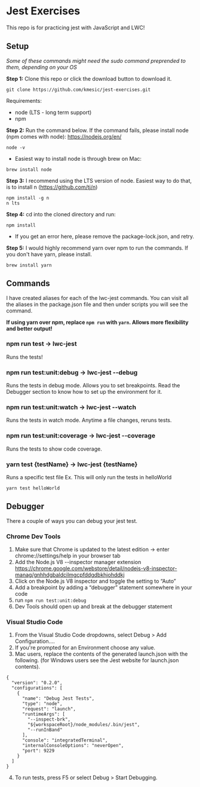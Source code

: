 # Jest Exercises
This repo is for practicing jest with JavaScript and LWC!

## Setup
*Some of these commands might need the sudo command preprended to them, depending on your OS*

**Step 1:** Clone this repo or click the download button to download it.
```
git clone https://github.com/kmesic/jest-exercises.git
```

Requirements:
- node (LTS - long term support)
- npm

**Step 2:** Run the command below. If the command fails, please install node (npm comes with node): https://nodejs.org/en/
```
node -v
```
- Easiest way to install node is through brew on Mac: 
```
brew install node
```

**Step 3:** I recommend using the LTS version of node. Easiest way to do that, is to install n (https://github.com/tj/n)
```
npm install -g n
n lts
```

**Step 4:** cd into the cloned directory and run:
```
npm install
```
- If you get an error here, please remove the package-lock.json, and retry.

**Step 5:** I would highly recommend yarn over npm to run the commands. If you don't have yarn, please install.
```
brew install yarn
```

## Commands
I have created aliases for each of the lwc-jest commands. You can visit all the aliases in the package.json file and then under scripts you will see the command.

**If using yarn over npm, replace `npm run` with `yarn`. Allows more flexibility and better output!**

### npm run test -> lwc-jest
Runs the tests!

### npm run test:unit:debug -> lwc-jest --debug
Runs the tests in debug mode. Allows you to set breakpoints. Read the Debugger section to know how to set up the environment for it.

### npm run test:unit:watch -> lwc-jest --watch
Runs the tests in watch mode. Anytime a file changes, reruns tests.

### npm run test:unit:coverage -> lwc-jest --coverage
Runs the tests to show code coverage.

### yarn test {testName} -> lwc-jest {testName}
Runs a specific test file
Ex. This will only run the tests in helloWorld
```
yarn test helloWorld
```

## Debugger
There a couple of ways you can debug your jest test.

### Chrome Dev Tools
1. Make sure that Chrome is updated to the latest edition
-> enter chrome://settings/help in your browser tab
2. Add the Node.js V8 --inspector manager extension https://chrome.google.com/webstore/detail/nodejs-v8-inspector-manag/gnhhdgbaldcilmgcpfddgdbkhjohddkj
3. Click on the Node.js V8 inspector and toggle the setting to “Auto”
4. Add a breakpoint by adding a “debugger” statement somewhere in your code
5. run `npm run test:unit:debug`
6. Dev Tools should open up and break at the debugger statement

### Visual Studio Code
1. From the Visual Studio Code dropdowns, select Debug > Add Configuration....
2. If you're prompted for an Environment choose any value.
3. Mac users, replace the contents of the generated launch.json with the following. (for Windows users see the Jest website for launch.json contents).

```
{
  "version": "0.2.0",
  "configurations": [
    {
      "name": "Debug Jest Tests",
      "type": "node",
      "request": "launch",
      "runtimeArgs": [
        "--inspect-brk",
        "${workspaceRoot}/node_modules/.bin/jest",
        "--runInBand"
      ],
      "console": "integratedTerminal",
      "internalConsoleOptions": "neverOpen",
      "port": 9229
    }
  ]
}
```

4. To run tests, press F5 or select Debug > Start Debugging. 
